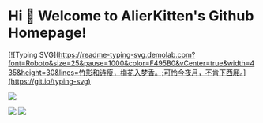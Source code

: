 # Hi 🎉 Welcome to AlierKitten's Github Homepage!

[![Typing SVG](https://readme-typing-svg.demolab.com?font=Roboto&size=25&pause=1000&color=F495B0&vCenter=true&width=435&height=30&lines=竹影和诗瘦，梅花入梦香。;可怜今夜月，不肯下西厢。](https://git.io/typing-svg)

[<img src="https://img.shields.io/badge/%E4%B8%BB%E9%A1%B5-bilibili-ff69b4"/>](https://space.bilibili.com/233555220)

![](https://stats.justsong.cn/api/bilibili/?id=233555220&theme=dark)
![](https://github-readme-stats.vercel.app/api/top-langs/?username=AlierKitten&theme=dark&layout=compact)

